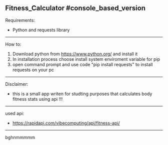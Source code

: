 Fitness_Calculator
#console_based_version
------------------
Requirements:
  - Python and requests library
------------------
How to:
  1. Download python from https://www.python.org/ and install it
  2. In installation process choose install system enviroment variable for pip
  3. open command prompt and use code "pip install requests" to install requests on your pc
-------------------
Disclaimer:
  - this is a small app writen for studting purposes that calculates body fitness stats using api !!!
------------------
used api:
  - https://rapidapi.com/vibecomputing/api/fitness-api/
------------------
bghnmmmmm